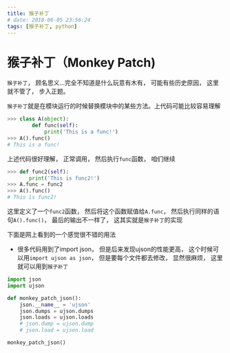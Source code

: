 ```yaml
---
title: 猴子补丁
# date: 2018-06-05 23:56:24
tags: [猴子补丁, python]
---
```


# 猴子补丁（Monkey Patch)
`猴子补丁`， 顾名思义...完全不知道是什么玩意有木有， 可能有些历史原因， 这里就不管了， 步入正题。

`猴子补丁`就是在模块运行的时候替换模块中的某些方法。上代码可能比较容易理解

```python
>>> class A(object):
	    def func(self):
		    print('This is a func!')
>>> A().func()
# This is a func!
```
<!--more-->
上述代码很好理解， 正常调用， 然后执行`func`函数， 咱们继续
```python
>>> def func2(self):
	   print('This is func2!')
>>> A.func = func2
>>> A().func()
# This is func2!
```
这里定义了一个`func2`函数， 然后将这个函数赋值给`A.func`， 然后执行同样的语句`A().func()`， 最后的输出不一样了， 这其实就是`猴子补丁`的实现

下面是网上看到的一个感觉很不错的用法

- 很多代码用到了import json， 但是后来发现ujson的性能更高， 这个时候可以用`import ujson as json`， 但是要每个文件都去修改， 显然很麻烦， 这里就可以用到`猴子补丁`

```python
import json
import ujson

def monkey_patch_json():
	json.__name__ = 'ujson'
	json.dumps = ujson.dumps
	json.loads = ujson.loads
	# json.dump = ujson.dump
	# json.load = ujson.load

monkey_patch_json()
```


